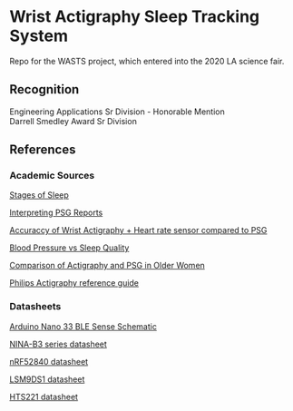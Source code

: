 # Wrist Actigraphy Sleep Tracking System
Repo for the WASTS project, which entered into the 2020 LA science fair.
## Recognition
Engineering Applications Sr Division - Honorable Mention\
Darrell Smedley Award Sr Division
## References
### Academic Sources
[Stages of Sleep](https://www.sleep.org/articles/what-happens-during-sleep/)

[Interpreting PSG Reports](https://www.aastweb.org/hubfs/International%20Congress%20Presentations/4%20Atkinson%20Polysomnography%20Reports.pdf)

[Accuraccy of Wrist Actigraphy + Heart rate sensor compared to PSG](https://www.aastweb.org/hubfs/International%20Congress%20Presentations/4%20Atkinson%20Polysomnography%20Reports.pdf)

[Blood Pressure vs Sleep Quality](https://academic.oup.com/sleep/article-pdf/27/6/1097/13662447/sleep-27-6-1097.pdf)

[Comparison of Actigraphy and PSG in Older Women](https://www.ncbi.nlm.nih.gov/pmc/articles/PMC2225568/)

[Philips Actigraphy reference guide](http://www.actigraphy.com/assets/Actigraphy-reference-guide-b6bc768325426704b558b9c7288bcc07c7f636f78bec85dbafdc0814b2c62ec1.pdf)
### Datasheets
[Arduino Nano 33 BLE Sense Schematic](https://content.arduino.cc/assets/NANO33BLE_V2.0_sch.pdf)

[NINA-B3 series datasheet](https://www.u-blox.com/sites/default/files/NINA-B3_DataSheet_%28UBX-17052099%29.pdf)

[nRF52840 datasheet](https://infocenter.nordicsemi.com/pdf/nRF52840_PS_v1.1.pdf)

[LSM9DS1 datasheet](https://content.arduino.cc/assets/Nano_BLE_Sense_lsm9ds1.pdf)

[HTS221 datasheet](https://content.arduino.cc/assets/Nano_BLE_Sense_HTS221.pdf)
